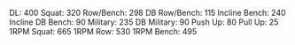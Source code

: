 DL: 400
 Squat: 320
 Row/Bench: 298
 DB Row/Bench: 115
 Incline Bench: 240
 Incline DB Bench: 90
 Military: 235
 DB Military: 90
 Push Up: 80
 Pull Up: 25
 1RPM Squat: 665
 1RPM Row: 530
 1RPM Bench: 495
